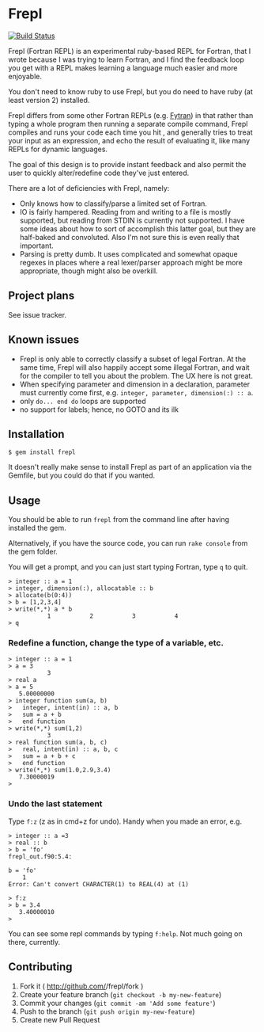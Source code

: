 # Frepl

[![Build Status](https://travis-ci.org/lukeasrodgers/frepl.svg?branch=add-travis)](https://travis-ci.org/lukeasrodgers/frepl)

Frepl (Fortran REPL) is an experimental ruby-based REPL for Fortran,
that I wrote because I was trying to learn Fortran, and I find the feedback
loop you get with a REPL makes learning a language much easier and more
enjoyable.

You don't need to know ruby to use Frepl, but you do need to have ruby (at least version 2)
installed.

Frepl differs from some other Fortran REPLs (e.g. [Fytran](https://github.com/kvoss/fytran)) in that
rather than typing a whole program then running a separate compile command, Frepl compiles and
runs your code each time you hit <ENTER>, and generally tries to treat your input as an
expression, and echo the result of evaluating it, like many REPLs for dynamic languages.

The goal of this design is to provide instant feedback and also permit the user to quickly
alter/redefine code they've just entered.

There are a lot of deficiencies with Frepl, namely:

* Only knows how to classify/parse a limited set of Fortran.
* IO is fairly hampered. Reading from and writing to a file is mostly supported, but reading from
STDIN is currently not supported. I have some ideas about how to sort of accomplish this latter
goal, but they are half-baked and convoluted. Also I'm not sure this is
even really that important.
* Parsing is pretty dumb. It uses complicated and somewhat opaque regexes in places
where a real lexer/parser approach might be more appropriate, though might also be
overkill.

## Project plans

See issue tracker.

## Known issues

* Frepl is only able to correctly classify a subset of legal Fortran. At the same time,
Frepl will also happily accept some illegal Fortran, and wait for the compiler to tell you
about the problem. The UX here is not great.
* When specifying parameter and dimension in a declaration, parameter must currently come first,
e.g. `integer, parameter, dimension(:) :: a`.
* only `do... end do` loops are supported
* no support for labels; hence, no GOTO and its ilk

## Installation

```
$ gem install frepl
```

It doesn't really make sense to install Frepl as part of an application via the Gemfile,
but you could do that if you wanted.

## Usage

You should be able to run `frepl` from the command line after having installed the gem.

Alternatively, if you have the source code, you can run `rake console` from the gem folder.

You will get a prompt, and you can just start typing Fortran, type `q` to quit.

```
> integer :: a = 1
> integer, dimension(:), allocatable :: b
> allocate(b(0:4))
> b = [1,2,3,4]
> write(*,*) a * b
           1           2           3           4
> q
```

### Redefine a function, change the type of a variable, etc.

```
> integer :: a = 1
> a = 3
           3
> real a
> a = 5
   5.00000000
> integer function sum(a, b)
>   integer, intent(in) :: a, b
>   sum = a + b
>   end function
> write(*,*) sum(1,2)
           3
> real function sum(a, b, c)
>   real, intent(in) :: a, b, c
>   sum = a + b + c
>   end function
> write(*,*) sum(1.0,2.9,3.4)
   7.30000019
>
```

### Undo the last statement

Type `f:z` (z as in cmd+z for undo). Handy when you made an error, e.g.

```
> integer :: a =3
> real :: b
> b = 'fo'
frepl_out.f90:5.4:

b = 'fo'
    1
Error: Can't convert CHARACTER(1) to REAL(4) at (1)

> f:z
> b = 3.4
   3.40000010
>
```

You can see some repl commands by typing `f:help`. Not much going on there, currently.

## Contributing

1. Fork it ( http://github.com/<my-github-username>/frepl/fork )
2. Create your feature branch (`git checkout -b my-new-feature`)
3. Commit your changes (`git commit -am 'Add some feature'`)
4. Push to the branch (`git push origin my-new-feature`)
5. Create new Pull Request
